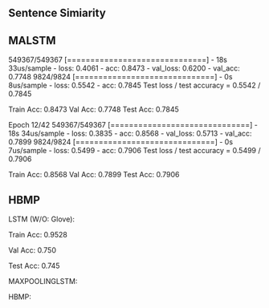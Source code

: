 ## Sentence Simiarity

## MALSTM

549367/549367 [==============================] - 18s 33us/sample - loss: 0.4061 - acc: 0.8473 - val_loss: 0.6200 - val_acc: 0.7748
9824/9824 [==============================] - 0s 8us/sample - loss: 0.5542 - acc: 0.7845
Test loss / test accuracy = 0.5542 / 0.7845

Train Acc: 0.8473
Val Acc: 0.7748
Test Acc: 0.7845

Epoch 12/42
549367/549367 [==============================] - 18s 34us/sample - loss: 0.3835 - acc: 0.8568 - val_loss: 0.5713 - val_acc: 0.7899
9824/9824 [==============================] - 0s 7us/sample - loss: 0.5499 - acc: 0.7906
Test loss / test accuracy = 0.5499 / 0.7906

Train Acc: 0.8568
Val Acc: 0.7899
Test Acc: 0.7906

## HBMP

LSTM (W/O: Glove):

Train Acc: 0.9528

Val Acc: 0.750

Test Acc: 0.745

MAXPOOLINGLSTM:




HBMP:

